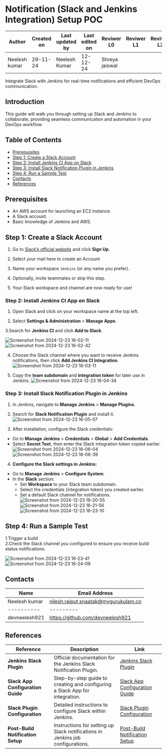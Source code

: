 
# Notification (Slack and Jenkins Integration) Setup POC

| **Author** | **Created on** | **Last updated by** | **Last edited on** | **Reviwer L0** |**Reviwer L1** |**Reviwer L2** |
|------------|----------------|----------------------|---------------------|---------------|---------------|---------------|
| Neelesh kumar      | 29-11-24      | Neelesh  Kumar             | 12-12-24           | Shreya jaiswal | | |     


Integrate Slack with Jenkins for real-time notifications and efficient DevOps communication.

##  Introduction
This guide will walk you through setting up Slack and Jenkins to collaborate, providing seamless communication and automation in your DevOps workflow.

##  Table of Contents
- [Prerequisites](#prerequisites)
- [Step 1: Create a Slack Account](#step-1-create-a-slack-account)
- [Step 2: Install Jenkins CI App on Slack](#step-3-install-jenkins-ci-app-on-slack)
- [Step 3: Install Slack Notification Plugin in Jenkins](#step-4-install-slack-notification-plugin-in-jenkins)
- [Step 4: Run a Sample Test](#step-5-run-a-sample-test)
- [Contacts](#contacts)
- [References](#References)

  
##  Prerequisites
- An AWS account for launching an EC2 instance.
- A Slack account.
- Basic knowledge of Jenkins and AWS.

##  Step 1: Create a Slack Account

1. Go to [Slack’s official website](https://slack.com) and click **Sign Up**.

2. Select your mail here to create an Account

3. Name your workspace `Jenkins` (or any name you prefer).
 
4. Optionally, invite teammates or skip this step.

5. Your Slack workspace and channel are now ready for use!



### Step 2: Install Jenkins CI App on Slack
1. Open Slack and click on your workspace name at the top left.

2. Select **Settings & Administration** > **Manage Apps**.
   
3.Search for **Jenkins CI** and click **Add to Slack**.

![Screenshot from 2024-12-23 16-02-11](https://github.com/user-attachments/assets/71c74c6c-65d3-4600-a266-0405a39653d8)
![Screenshot from 2024-12-23 16-02-42](https://github.com/user-attachments/assets/8a4a2145-67c1-4159-a6f0-a65aa505b88f)


4. Choose the Slack channel where you want to receive Jenkins notifications, then click **Add Jenkins CI Integration**.
![Screenshot from 2024-12-23 16-03-11](https://github.com/user-attachments/assets/e578382c-9866-4479-926a-0d2db44e708a)

5. Copy the **team subdomain** and **integration token** for later use in Jenkins.
![Screenshot from 2024-12-23 16-04-34](https://github.com/user-attachments/assets/eb31429d-c21d-45ff-8f6c-ee42f9720a3c)


### Step 3: Install Slack Notification Plugin in Jenkins
1. In Jenkins, navigate to **Manage Jenkins** > **Manage Plugins**.
2. Search for **Slack Notification Plugin** and install it.
![Screenshot from 2024-12-23 16-05-07](https://github.com/user-attachments/assets/75c83248-7742-4eae-907e-24d143324599)



 3. After installation, configure the Slack credentials:
   - Go to **Manage Jenkins** > **Credentials** > **Global** > **Add Credentials**.
   - Select **Secret Text**, then enter the Slack integration token copied earlier.
![Screenshot from 2024-12-23 16-06-04](https://github.com/user-attachments/assets/5feba79e-871f-452d-97be-8e9b91dc2281)
![Screenshot from 2024-12-23 16-06-39](https://github.com/user-attachments/assets/7c490c65-aaef-4fcd-b395-c6a13bede446)


 4. **Configure the Slack settings in Jenkins:**
   - Go to **Manage Jenkins** > **Configure System**.
   - In the **Slack** section:
     - Set **Workspace** to your Slack team subdomain.
     - Select the credentials (integration token) you created earlier.
     - Set a default Slack channel for notifications.
 ![Screenshot from 2024-12-23 16-20-55](https://github.com/user-attachments/assets/964d1bd5-f9f6-44c1-aff0-1d6ad8d77715)
 ![Screenshot from 2024-12-23 16-21-56](https://github.com/user-attachments/assets/a1d037bd-538a-4eff-968f-5e394f43547a)
 ![Screenshot from 2024-12-23 16-23-10](https://github.com/user-attachments/assets/f41ca00e-1384-442d-ab38-77c4a77caa3f)

## Step 4: Run a Sample Test   

   1.Trigger a build             
   2.Check the Slack channel you configured to ensure you receive build status notifications.
 
 ![Screenshot from 2024-12-23 16-23-41](https://github.com/user-attachments/assets/dbafb717-70e2-4f8f-a578-0e5e65373403)
 ![Screenshot from 2024-12-23 16-24-09](https://github.com/user-attachments/assets/400a9c17-8b92-436e-917a-578c51957f21)

 ## Contacts

| Name| Email Address      |
|-----|--------------------------|
| Neelesh kumar | nilesh.rajput.snaatak@mygurukulam.co || GitHub | URL |
|----------|---------|
|  devneelesh921  |  https://github.com/devneelesh921  |


## References


| **Reference**                      | **Description**                                                                 | **Link**                                                                                   |
|------------------------------------|---------------------------------------------------------------------------------|-------------------------------------------------------------------------------------------|
| **Jenkins Slack Plugin**           | Official documentation for the Jenkins Slack Notification Plugin.               | [Jenkins Slack Plugin](https://plugins.jenkins.io/slack/)                                  |
| **Slack App Configuration Guide**  | Step-by-step guide to creating and configuring a Slack App for integration.     | [Slack App Configuration Guide](https://api.slack.com/authentication/basics)              |
| **Slack Plugin Configuration**     | Detailed instructions to configure Slack within Jenkins.                        | [Slack Plugin Configuration](https://plugins.jenkins.io/slack/#configuration)             |
| **Post-Build Notification Setup**  | Instructions for setting up Slack notifications in Jenkins job configurations.  | [Post-Build Notification Setup](https://plugins.jenkins.io/slack/#project-notifications)  |






